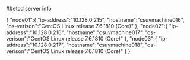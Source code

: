  
##etcd server info

{
    "node01":{
        "ip-address":"10.128.0.215",
        "hostname":"csuvmachine016",
        "os-verison":"CentOS Linux release 7.6.1810 (Core)"
    },
    "node02":{
        "ip-address":"10.128.0.216",
        "hostname":"csuvmachine017",
        "os-verison":"CentOS Linux release 7.6.1810 (Core)"
    },
    "node03":{
        "ip-address":"10.128.0.217",
        "hostname":"csuvmachine018",
        "os-verison":"CentOS Linux release 7.6.1810 (Core)"
    }
}